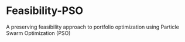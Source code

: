 # Feasibility-PSO
A preserving feasibility approach to portfolio optimization using Particle Swarm Optimization (PSO)
